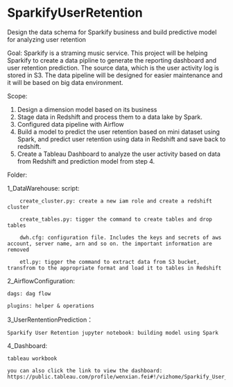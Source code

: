 # SparkifyUserRetention
Design the data schema for Sparkify business and build predictive model for analyzing user retention



Goal: 
Sparkify is a straming music service. This project will be helping Sparkify to create a data pipline to generate the reporting dashboard and user retention prediction. The source data, which is the user activity log is stored in S3. The data pipeline will be designed for easier maintenance and it will be based on big data environment. 

Scope:
1. Design a dimension model based on its business   
2. Stage data in Redshift and process them to a data lake by Spark.
3. Configured data pipeline with Airflow
4. Build a model to predict the user retention based on mini dataset using Spark, and predict user retention using data in Redshift and save back to redshift.
5. Create a Tableau Dashboard to analyze the user activity based on data from Redshift and prediction model from step 4.



Folder:

1_DataWarehouse:
    script:
    
        create_cluster.py: create a new iam role and create a redshift cluster
        
        create_tables.py: tigger the command to create tables and drop tables
        
        dwh.cfg: configuration file. Includes the keys and secrets of aws account, server name, arn and so on. the important information are removed
        
        etl.py: tigger the command to extract data from S3 bucket, transfrom to the appropriate format and load it to tables in Redshift

2_AirflowConfiguration:

    dags: dag flow
    
    plugins: helper & operations

3_UserRententionPrediction：

    Sparkify User Retention jupyter notebook: building model using Spark


4_Dashboard:

    tableau workbook
    
    you can also click the link to view the dashboard: https://public.tableau.com/profile/wenxian.fei#!/vizhome/Sparkify_User_Retention/UserAnalysisReport

